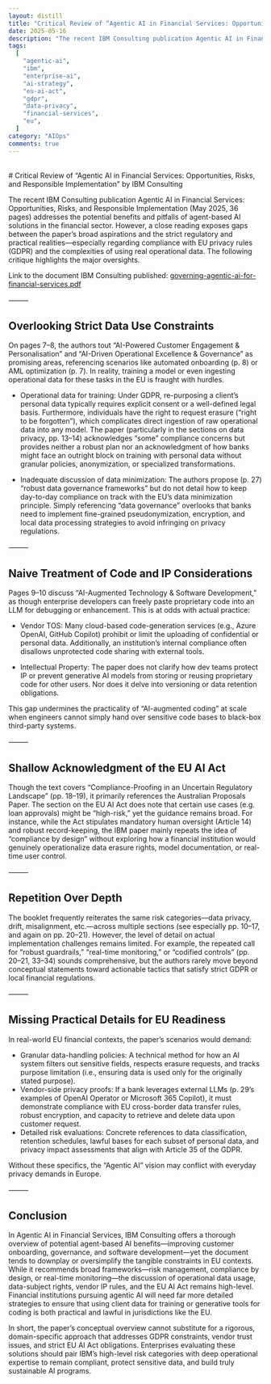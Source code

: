 ```yaml
---
layout: distill
title: "Critical Review of “Agentic AI in Financial Services: Opportunities, Risks, and Responsible Implementation” by IBM Consulting"
date: 2025-05-16
description: "The recent IBM Consulting publication Agentic AI in Financial Services: Opportunities, Risks, and Responsible Implementation (May 2025, 36 pages) addresses the potential benefits and pitfalls of agent-based AI solutions in the financial sector. However, a close reading exposes gaps between the paper’s broad aspirations and the strict regulatory and practical realities—especially regarding compliance with EU privacy rules (GDPR) and the complexities of using real operational data. The following critique highlights the major oversights."
tags:
  [
    "agentic-ai",
    "ibm",
    "enterprise-ai",
    "ai-strategy",
    "eu-ai-act",
    "gdpr",
    "data-privacy",
    "financial-services",
    "eu",
  ]
category: "AIOps"
comments: true
---
```


<br>
# Critical Review of “Agentic AI in Financial Services: Opportunities, Risks, and Responsible Implementation” by IBM Consulting

The recent IBM Consulting publication Agentic AI in Financial Services: Opportunities, Risks, and Responsible Implementation (May 2025, 36 pages) addresses the potential benefits and pitfalls of agent-based AI solutions in the financial sector. However, a close reading exposes gaps between the paper’s broad aspirations and the strict regulatory and practical realities—especially regarding compliance with EU privacy rules (GDPR) and the complexities of using real operational data. The following critique highlights the major oversights.

Link to the document IBM Consulting published: [governing-agentic-ai-for-financial-services.pdf](https://www.ibm.com/downloads/documents/gb-en/12f5a71117cdc329)

⸻

## Overlooking Strict Data Use Constraints

On pages 7–8, the authors tout “AI-Powered Customer Engagement & Personalisation” and “AI-Driven Operational Excellence & Governance” as promising areas, referencing scenarios like automated onboarding (p. 8) or AML optimization (p. 7). In reality, training a model or even ingesting operational data for these tasks in the EU is fraught with hurdles.

- Operational data for training: Under GDPR, re-purposing a client’s personal data typically requires explicit consent or a well-defined legal basis. Furthermore, individuals have the right to request erasure (“right to be forgotten”), which complicates direct ingestion of raw operational data into any model. The paper (particularly in the sections on data privacy, pp. 13–14) acknowledges “some” compliance concerns but provides neither a robust plan nor an acknowledgment of how banks might face an outright block on training with personal data without granular policies, anonymization, or specialized transformations.

- Inadequate discussion of data minimization: The authors propose (p. 27) “robust data governance frameworks” but do not detail how to keep day-to-day compliance on track with the EU’s data minimization principle. Simply referencing “data governance” overlooks that banks need to implement fine-grained pseudonymization, encryption, and local data processing strategies to avoid infringing on privacy regulations.

⸻

## Naive Treatment of Code and IP Considerations

Pages 9–10 discuss “AI-Augmented Technology & Software Development,” as though enterprise developers can freely paste proprietary code into an LLM for debugging or enhancement. This is at odds with actual practice:

- Vendor TOS: Many cloud-based code-generation services (e.g., Azure OpenAI, GitHub Copilot) prohibit or limit the uploading of confidential or personal data. Additionally, an institution’s internal compliance often disallows unprotected code sharing with external tools.

- Intellectual Property: The paper does not clarify how dev teams protect IP or prevent generative AI models from storing or reusing proprietary code for other users. Nor does it delve into versioning or data retention obligations.

This gap undermines the practicality of “AI-augmented coding” at scale when engineers cannot simply hand over sensitive code bases to black-box third-party systems.

⸻

## Shallow Acknowledgment of the EU AI Act

Though the text covers “Compliance-Proofing in an Uncertain Regulatory Landscape” (pp. 18–19), it primarily references the Australian Proposals Paper. The section on the EU AI Act does note that certain use cases (e.g. loan approvals) might be “high-risk,” yet the guidance remains broad. For instance, while the Act stipulates mandatory human oversight (Article 14) and robust record-keeping, the IBM paper mainly repeats the idea of “compliance by design” without exploring how a financial institution would genuinely operationalize data erasure rights, model documentation, or real-time user control.

⸻

## Repetition Over Depth

The booklet frequently reiterates the same risk categories—data privacy, drift, misalignment, etc.—across multiple sections (see especially pp. 10–17, and again on pp. 20–21). However, the level of detail on actual implementation challenges remains limited. For example, the repeated call for “robust guardrails,” “real-time monitoring,” or “codified controls” (pp. 20–21, 33–34) sounds comprehensive, but the authors rarely move beyond conceptual statements toward actionable tactics that satisfy strict GDPR or local financial regulations.

⸻

## Missing Practical Details for EU Readiness

In real-world EU financial contexts, the paper’s scenarios would demand:

- Granular data-handling policies: A technical method for how an AI system filters out sensitive fields, respects erasure requests, and tracks purpose limitation (i.e., ensuring data is used only for the originally stated purpose).
- Vendor-side privacy proofs: If a bank leverages external LLMs (p. 29’s examples of OpenAI Operator or Microsoft 365 Copilot), it must demonstrate compliance with EU cross-border data transfer rules, robust encryption, and capacity to retrieve and delete data upon customer request.
- Detailed risk evaluations: Concrete references to data classification, retention schedules, lawful bases for each subset of personal data, and privacy impact assessments that align with Article 35 of the GDPR.

Without these specifics, the “Agentic AI” vision may conflict with everyday privacy demands in Europe.

⸻

## Conclusion

In Agentic AI in Financial Services, IBM Consulting offers a thorough overview of potential agent-based AI benefits—improving customer onboarding, governance, and software development—yet the document tends to downplay or oversimplify the tangible constraints in EU contexts. While it recommends broad frameworks—risk management, compliance by design, or real-time monitoring—the discussion of operational data usage, data-subject rights, vendor IP rules, and the EU AI Act remains high-level. Financial institutions pursuing agentic AI will need far more detailed strategies to ensure that using client data for training or generative tools for coding is both practical and lawful in jurisdictions like the EU.

In short, the paper’s conceptual overview cannot substitute for a rigorous, domain-specific approach that addresses GDPR constraints, vendor trust issues, and strict EU AI Act obligations. Enterprises evaluating these solutions should pair IBM’s high-level risk categories with deep operational expertise to remain compliant, protect sensitive data, and build truly sustainable AI programs.
